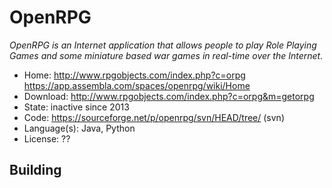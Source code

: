 # OpenRPG

_OpenRPG is an Internet application that allows people to play Role Playing Games and some miniature based war games in real-time over the Internet._

- Home: http://www.rpgobjects.com/index.php?c=orpg https://app.assembla.com/spaces/openrpg/wiki/Home
- Download: http://www.rpgobjects.com/index.php?c=orpg&m=getorpg
- State: inactive since 2013
- Code: https://sourceforge.net/p/openrpg/svn/HEAD/tree/ (svn)
- Language(s): Java, Python
- License: ??

## Building

